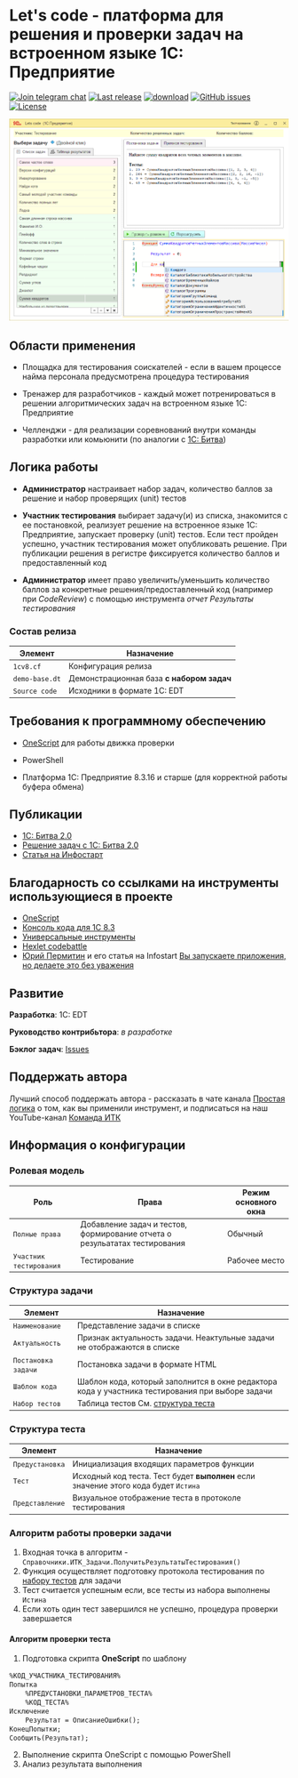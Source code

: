 # Let's code - платформа для решения и проверки задач на встроенном языке 1С: Предприятие

[![Join telegram chat](https://img.shields.io/badge/chat-telegram-blue?style=flat&logo=telegram)](https://t.me/simplelogic) 
[![Last release](https://img.shields.io/github/v/release/plastinin/let-s-code?include_prereleases&label=last%20release&style=badge)](https://github.com/plastinin/let-s-code/releases/latest)
[![download](https://img.shields.io/github/downloads/plastinin/let-s-code/total)](https://github.com/plastinin/let-s-code/releases/download/latest/1cv8.cf)
[![GitHub issues](https://img.shields.io/github/issues-raw/plastinin/let-s-code?style=badge)](https://github.com/plastinin/let-s-code/issues)
[![License](https://img.shields.io/github/license/plastinin/let-s-code?style=badge)](https://github.com/plastinin/let-s-code/blob/master/LICENSE)

![](img/main-window.png)

## Области применения

- Площадка для тестирования соискателей - если в вашем процессе найма персонала предусмотрена процедура тестирования

- Тренажер для разработчиков - каждый может потренироваться в решении алгоритмических задач на встроенном языке 1С: Предприятие

- Челленджи - для реализации соревнований внутри команды разработки или комьюнити (по аналогии с [1С: Битва](https://youtu.be/crZg4xvQJdQ))

## Логика работы

- **Администратор** настраивает набор задач, количество баллов за решение и набор проверящих (unit) тестов

- **Участник тестирования** выбирает задачу(и) из списка, знакомится с ее постановкой, реализует решение на встроенное языке 1С: Предприятие, запускает проверку (unit) тестов. Если тест пройден успешно, участник тестирования может опубликовать решение. При публикации решения в регистре фиксируется количество баллов и предоставленный код

- **Администратор** имеет право увеличить/уменьшить количество баллов за конкретные решения/предоставленный код (например при _CodeReview_) с помощью инструмента _отчет Результаты тестирования_

### Состав релиза

Элемент | Назначение |
---------|----------|
 `1cv8.cf` | Конфигурация релиза|
 `demo-base.dt` | Демонстрационная база **с набором задач** |
 `Source code` | Исходники в формате 1С: EDT |

## Требования к программному обеспечению

- [OneScript](https://github.com/EvilBeaver/OneScript/releases/latest/) для работы движка проверки

- PowerShell

- Платформа 1С: Предприятие 8.3.16 и старше (для корректной работы буфера обмена)

## Публикации

- [1C: Битва 2.0](https://www.youtube.com/watch?v=crZg4xvQJdQ)
- [Решение задач с 1С: Битва 2.0](https://www.youtube.com/watch?v=1Y8XsGCJF_8)
- [Cтатья на Инфостарт](https://infostart.ru/public/1650118/)

## Благодарность со ссылками на инструменты использующиеся в проекте

- [OneScript](https://github.com/EvilBeaver/OneScript)
- [Консоль кода для 1С 8.3](https://github.com/salexdv/bsl_console)
- [Универсальные инструменты](https://github.com/cpr1c/tools_ui_1c)
- [Hexlet codebattle](https://github.com/hexlet-codebattle/battle_asserts/tree/master/src/battle_asserts/issues)
- [Юрий Пермитин](https://ypermitin.github.io) и его статья на Infostart [Вы запускаете приложения, но делаете это без уважения](https://infostart.ru/1c/articles/1266995/)

## Развитие

**Разработка**: 1С: EDT

**Руководство контрибьтора**: _в разработке_

**Бэклог задач**: [Issues](https://github.com/plastinin/let-s-code/issues)

## Поддержать автора

Лучший способ поддержать автора - рассказать в чате канала [Простая логика](https://t.me/simplelogic_chat) о том, как вы применили инструмент, и подписаться на наш YouTube-канал [Команда ИТК](https://www.youtube.com/channel/UCXCFK4G65cNI4soCev0mOWA)

## Информация о конфигурации

### Ролевая модель

Роль | Права | Режим основного окна
---------|----------|---------
 `Полные права` | Добавление задач и тестов, формирование отчета о резульататах тестирования | Обычный
 `Участник тестирования` | Тестирование | Рабочее место

### Структура задачи

Элемент | Назначение |
---------|----------|
 `Наименование` | Представление задачи в списке|
 `Актуальность` | Признак актуальность задачи. Неактульные задачи не отображаются в списке |
 `Постановка задачи` | Постановка задачи в формате HTML |
 `Шаблон кода` | Шаблон кода, который заполнится в окне редактора кода у участника тестирования при выборе задачи |
 `Набор тестов` | Таблица тестов См. [структура теста](#структура-теста) |

### Структура теста

Элемент | Назначение |
---------|----------|
 `Предустановка` | Инициализация входящих параметров функции|
 `Тест` | Исходный код теста. Тест будет **выполнен** если значение этого кода будет `Истина`|
 `Представление` | Визуальное отображение теста в протоколе тестирования|

### Алгоритм работы проверки задачи

1. Входная точка в алгоритм - `Справочники.ИТК_Задачи.ПолучитьРезультатыТестирования()`
2. Функция осуществляет подготовку протокола тестирования по [набору тестов](#структура-теста) для задачи
3. Тест считается успешным если, все тесты из набора выполнены `Истина`
4. Если хоть один тест завершился не успешно, процедура проверки завершается

#### Алгоритм проверки теста

1. Подготовка скрипта **OneScript** по шаблону

```bsl
%КОД_УЧАСТНИКА_ТЕСТИРОВАНИЯ%
Попытка
	%ПРЕДУСТАНОВКИ_ПАРАМЕТРОВ_ТЕСТА%
	%КОД_ТЕСТА%
Исключение
	Результат = ОписаниеОшибки();
КонецПопытки;
Сообщить(Результат);
```
2. Выполнение скрипта OneScript с помощью PowerShell
3. Анализ результата выполнения
